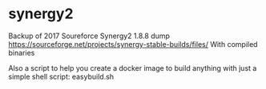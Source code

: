 # synergy2

Backup of 2017 Soureforce Synergy2 1.8.8 dump https://sourceforge.net/projects/synergy-stable-builds/files/ 
With compiled binaries

Also a script to help you create a docker image to build anything with just a simple shell script: easybuild.sh
